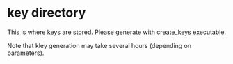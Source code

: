# key directory

This is where keys are stored. Please generate with create_keys executable. 

Note that kley generation may take several hours (depending on parameters).